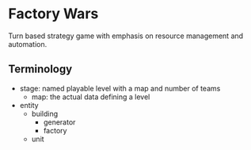 # Factory Wars

Turn based strategy game with emphasis on resource management and automation.

## Terminology

- stage: named playable level with a map and number of teams
	- map: the actual data defining a level
- entity
	- building
		- generator
		- factory
	- unit
